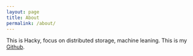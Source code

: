 ```yaml
---
layout: page
title: About
permalink: /about/
---
```


This is Hacky, focus on distributed storage, machine leaning. This is my [Github](https://github.com/Hacky-DH).
